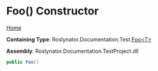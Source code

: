 <a name="_top"></a>

# Foo\(\) Constructor

[Home](../../../../../README.md#_top)

**Containing Type**: Roslynator\.Documentation\.Test\.[Foo\<T>](../README.md#_top)

**Assembly**: Roslynator\.Documentation\.TestProject\.dll

```csharp
public Foo()
```

